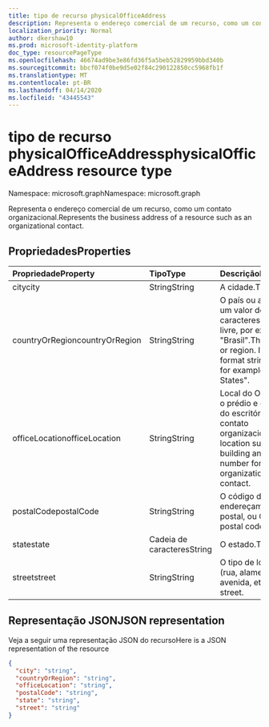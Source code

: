 ```yaml
---
title: tipo de recurso physicalOfficeAddress
description: Representa o endereço comercial de um recurso, como um contato ou um evento.
localization_priority: Normal
author: dkershaw10
ms.prod: microsoft-identity-platform
doc_type: resourcePageType
ms.openlocfilehash: 46674ad9be3e86fd36f5a5beb52829959bbd340b
ms.sourcegitcommit: bbcf074f0be9d5e02f84c290122850cc5968fb1f
ms.translationtype: MT
ms.contentlocale: pt-BR
ms.lasthandoff: 04/14/2020
ms.locfileid: "43445543"
---
```

# <a name="physicalofficeaddress-resource-type"></a><span data-ttu-id="cc167-103">tipo de recurso physicalOfficeAddress</span><span class="sxs-lookup"><span data-stu-id="cc167-103">physicalOfficeAddress resource type</span></span>

<span data-ttu-id="cc167-104">Namespace: microsoft.graph</span><span class="sxs-lookup"><span data-stu-id="cc167-104">Namespace: microsoft.graph</span></span>

<span data-ttu-id="cc167-105">Representa o endereço comercial de um recurso, como um contato organizacional.</span><span class="sxs-lookup"><span data-stu-id="cc167-105">Represents the business address of a resource such as an organizational contact.</span></span>

## <a name="properties"></a><span data-ttu-id="cc167-106">Propriedades</span><span class="sxs-lookup"><span data-stu-id="cc167-106">Properties</span></span>

| <span data-ttu-id="cc167-107">Propriedade</span><span class="sxs-lookup"><span data-stu-id="cc167-107">Property</span></span>     | <span data-ttu-id="cc167-108">Tipo</span><span class="sxs-lookup"><span data-stu-id="cc167-108">Type</span></span>   |<span data-ttu-id="cc167-109">Descrição</span><span class="sxs-lookup"><span data-stu-id="cc167-109">Description</span></span>|
|:---------------|:--------|:----------|
|<span data-ttu-id="cc167-110">city</span><span class="sxs-lookup"><span data-stu-id="cc167-110">city</span></span>|<span data-ttu-id="cc167-111">String</span><span class="sxs-lookup"><span data-stu-id="cc167-111">String</span></span>|<span data-ttu-id="cc167-112">A cidade.</span><span class="sxs-lookup"><span data-stu-id="cc167-112">The city.</span></span>|
|<span data-ttu-id="cc167-113">countryOrRegion</span><span class="sxs-lookup"><span data-stu-id="cc167-113">countryOrRegion</span></span>|<span data-ttu-id="cc167-114">String</span><span class="sxs-lookup"><span data-stu-id="cc167-114">String</span></span>|<span data-ttu-id="cc167-p101">O país ou a região. É um valor de cadeia de caracteres de formato livre, por exemplo, "Brasil".</span><span class="sxs-lookup"><span data-stu-id="cc167-p101">The country or region. It's a free-format string value, for example, "United States".</span></span>|
|<span data-ttu-id="cc167-117">officeLocation</span><span class="sxs-lookup"><span data-stu-id="cc167-117">officeLocation</span></span>  | <span data-ttu-id="cc167-118">String</span><span class="sxs-lookup"><span data-stu-id="cc167-118">String</span></span> | <span data-ttu-id="cc167-119">Local do Office, como o prédio e o número do escritório de um contato organizacional.</span><span class="sxs-lookup"><span data-stu-id="cc167-119">Office location such as building and office number for an organizational contact.</span></span>  |
|<span data-ttu-id="cc167-120">postalCode</span><span class="sxs-lookup"><span data-stu-id="cc167-120">postalCode</span></span>|<span data-ttu-id="cc167-121">String</span><span class="sxs-lookup"><span data-stu-id="cc167-121">String</span></span>|<span data-ttu-id="cc167-122">O código de endereçamento postal, ou CEP.</span><span class="sxs-lookup"><span data-stu-id="cc167-122">The postal code.</span></span>|
|<span data-ttu-id="cc167-123">state</span><span class="sxs-lookup"><span data-stu-id="cc167-123">state</span></span>|<span data-ttu-id="cc167-124">Cadeia de caracteres</span><span class="sxs-lookup"><span data-stu-id="cc167-124">String</span></span>|<span data-ttu-id="cc167-125">O estado.</span><span class="sxs-lookup"><span data-stu-id="cc167-125">The state.</span></span>|
|<span data-ttu-id="cc167-126">street</span><span class="sxs-lookup"><span data-stu-id="cc167-126">street</span></span>|<span data-ttu-id="cc167-127">String</span><span class="sxs-lookup"><span data-stu-id="cc167-127">String</span></span>|<span data-ttu-id="cc167-128">O tipo de logradouro (rua, alameda, avenida, etc.).</span><span class="sxs-lookup"><span data-stu-id="cc167-128">The street.</span></span>|

## <a name="json-representation"></a><span data-ttu-id="cc167-129">Representação JSON</span><span class="sxs-lookup"><span data-stu-id="cc167-129">JSON representation</span></span>

<span data-ttu-id="cc167-130">Veja a seguir uma representação JSON do recurso</span><span class="sxs-lookup"><span data-stu-id="cc167-130">Here is a JSON representation of the resource</span></span>

<!-- {
  "blockType": "resource",
  "optionalProperties": [

  ],
  "@odata.type": "microsoft.graph.physicalOfficeAddress"
}-->

```json
{
  "city": "string",
  "countryOrRegion": "string",
  "officeLocation": "string",
  "postalCode": "string",
  "state": "string",
  "street": "string"
}

```

<!-- uuid: 8fcb5dbc-d5aa-4681-8e31-b001d5168d79
2015-10-25 14:57:30 UTC -->
<!-- {
  "type": "#page.annotation",
  "description": "physicalOfficeAddress resource",
  "keywords": "",
  "section": "documentation",
  "tocPath": ""
}-->
